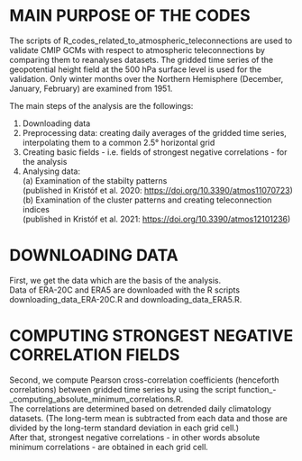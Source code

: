 # MAIN PURPOSE OF THE CODES

The scripts of R_codes_related_to_atmospheric_teleconnections are used to validate CMIP GCMs with respect to atmospheric teleconnections by comparing them to reanalyses datasets.
The gridded time series of the geopotential height field at the 500 hPa surface level is used for the validation. Only winter months over the Northern Hemisphere
(December, January, February) are examined from 1951.

The main steps of the analysis are the followings:
1. Downloading data
2. Preprocessing data: creating daily averages of the gridded time series, interpolating them to a common 2.5° horizontal grid
3. Creating basic fields - i.e. fields of strongest negative correlations - for the analysis
4. Analysing data: <br>
   (a) Examination of the stabilty patterns <br>
       (published in Kristóf et al. 2020: https://doi.org/10.3390/atmos11070723) <br>
   (b) Examination of the cluster patterns and creating teleconnection indices <br>
       (published in Kristóf et al. 2021: https://doi.org/10.3390/atmos12101236)
 
# DOWNLOADING DATA
First, we get the data which are the basis of the analysis. <br>
Data of ERA-20C and ERA5 are downloaded with the R scripts downloading_data_ERA-20C.R and downloading_data_ERA5.R.

# COMPUTING STRONGEST NEGATIVE CORRELATION FIELDS
Second, we compute Pearson cross-correlation coefficients (henceforth correlations) between gridded time series by using the script function_-_computing_absolute_minimum_correlations.R. <br> The correlations are determined based on detrended daily climatology datasets. (The long-term mean is subtracted from each data and those are divided by the long-term standard deviation in each grid cell.)<br> After that, strongest negative correlations - in other words absolute minimum correlations - are obtained in each grid cell.

